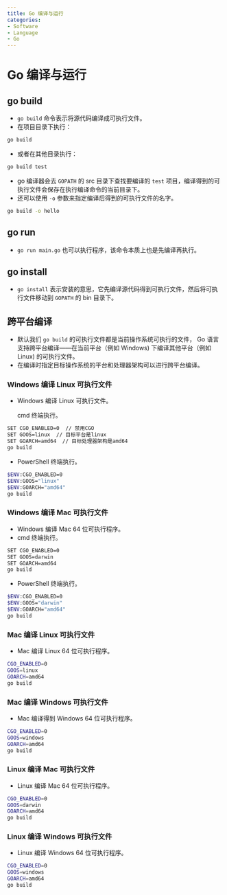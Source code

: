 ```yaml
---
title: Go 编译与运行
categories:
- Software
- Language
- Go
---
```

# Go 编译与运行

## go build

- `go build` 命令表示将源代码编译成可执行文件。
- 在项目目录下执行：

```bash
go build
```

- 或者在其他目录执行：

```bash
go build test
```

- go 编译器会去 `GOPATH` 的 src 目录下查找要编译的 `test` 项目，编译得到的可执行文件会保存在执行编译命令的当前目录下。
- 还可以使用 `-o` 参数来指定编译后得到的可执行文件的名字。

```bash
go build -o hello
```

## go run

- `go run main.go` 也可以执行程序，该命令本质上也是先编译再执行。

## go install

- `go install` 表示安装的意思，它先编译源代码得到可执行文件，然后将可执行文件移动到 `GOPATH` 的 bin 目录下。

## 跨平台编译

- 默认我们 `go build` 的可执行文件都是当前操作系统可执行的文件， Go 语言支持跨平台编译——在当前平台（例如 Windows) 下编译其他平台（例如 Linux) 的可执行文件。
- 在编译时指定目标操作系统的平台和处理器架构可以进行跨平台编译。

### Windows 编译 Linux 可执行文件

- Windows 编译 Linux 可执行文件。

    cmd 终端执行。

```bash
SET CGO_ENABLED=0  // 禁用CGO
SET GOOS=linux  // 目标平台是linux
SET GOARCH=amd64  // 目标处理器架构是amd64
go build
```

- PowerShell 终端执行。

```bash
$ENV:CGO_ENABLED=0
$ENV:GOOS="linux"
$ENV:GOARCH="amd64"
go build
```

### Windows 编译 Mac 可执行文件

- Windows 编译 Mac 64 位可执行程序。
- cmd 终端执行。

```bash
SET CGO_ENABLED=0
SET GOOS=darwin
SET GOARCH=amd64
go build
```

- PowerShell 终端执行。

```bash
$ENV:CGO_ENABLED=0
$ENV:GOOS="darwin"
$ENV:GOARCH="amd64"
go build
```

### Mac 编译 Linux 可执行文件

- Mac 编译 Linux 64 位可执行程序。

```bash
CGO_ENABLED=0
GOOS=linux
GOARCH=amd64
go build
```

### Mac 编译 Windows 可执行文件

- Mac 编译得到 Windows 64 位可执行程序。

```bash
CGO_ENABLED=0
GOOS=windows
GOARCH=amd64
go build
```

### Linux 编译 Mac 可执行文件

- Linux 编译 Mac 64 位可执行程序。

```bash
CGO_ENABLED=0
GOOS=darwin
GOARCH=amd64
go build
```

### Linux 编译 Windows 可执行文件

- Linux 编译 Windows 64 位可执行程序。

```bash
CGO_ENABLED=0
GOOS=windows
GOARCH=amd64
go build
```
